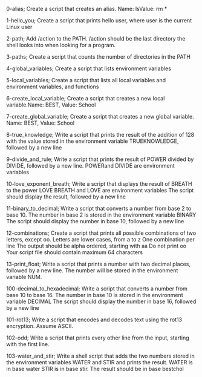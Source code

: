 0-alias; Create a script that creates an alias. Name: lsValue: rm *

1-hello_you; Create a script that prints hello user, where user is the current Linux user

2-path; Add /action to the PATH. /action should be the last directory the shell looks into when looking for a program. 

3-paths; Create a script that counts the number of directories in the PATH 

4-global_variables; Create a script that lists environment variables 

5-local_variables; Create a script that lists all local variables and environment variables, and functions 

6-create_local_variable; Create a script that creates a new local variable.Name: BEST, Value: School 

7-create_global_variable; Create a script that creates a new global variable. Name: BEST, Value: School 

8-true_knowledge; Write a script that prints the result of the addition of 128 with the value stored in the environment variable TRUEKNOWLEDGE, followed by a new line 

9-divide_and_rule; Write a script that prints the result of POWER divided by DIVIDE, followed by a new line. POWERand DIVIDE are environment variables 

10-love_exponent_breath; Write a script that displays the result of BREATH to the power LOVE
BREATH and LOVE are environment variables
The script should display the result, followed by a new line 

11-binary_to_decimal; Write a script that converts a number from base 2 to base 10.
The number in base 2 is stored in the environment variable BINARY
The script should display the number in base 10, followed by a new line 

12-combinations; Create a script that prints all possible combinations of two letters, except oo.
Letters are lower cases, from a to z
One combination per line
The output should be alpha ordered, starting with aa
Do not print oo
Your script file should contain maximum 64 characters 

13-print_float; Write a script that prints a number with two decimal places, followed by a new line.
The number will be stored in the environment variable NUM. 

100-decimal_to_hexadecimal; Write a script that converts a number from base 10 to base 16.
The number in base 10 is stored in the environment variable DECIMAL
The script should display the number in base 16, followed by a new line 

101-rot13; Write a script that encodes and decodes text using the rot13 encryption. Assume ASCII. 

102-odd; Write a script that prints every other line from the input, starting with the first line. 

103-water_and_stir; Write a shell script that adds the two numbers stored in the environment variables WATER and STIR and prints the result.
WATER is in base water
STIR is in base stir.
The result should be in base bestchol
